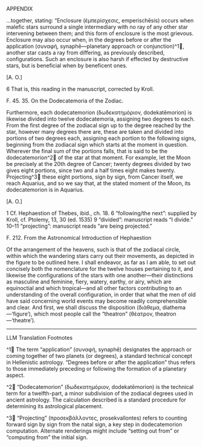 APPENDIX

...together, stating: “Enclosure (ἐμπερίσχεσις, emperischēsis) occurs when malefic stars surround a single intermediary with no ray of any other star intervening between them; and this form of enclosure is the most grievous. Enclosure may also occur when, in the degrees before or after the application (συναφή, synaphē—planetary approach or conjunction)^1🤖, another star casts a ray from differing, as previously described, configurations. Such an enclosure is also harsh if effected by destructive stars, but is beneficial when by beneficent ones.

[A. O.]

6 That is, this reading in the manuscript, corrected by Kroll.

F. 45. 35. On the Dodecatemoria of the Zodiac.

Furthermore, each dodecatemorion (δωδεκατημόριον, dodekatēmorion) is likewise divided into twelve dodecatemoria, assigning two degrees to each. From the first degree of the zodiacal sign up to the degree reached by the star, however many degrees there are, these are taken and divided into portions of two degrees each, assigning each portion to the following signs, beginning from the zodiacal sign which starts at the moment in question. Wherever the final sum of the portions falls, that is said to be the dodecatemorion^2🤖 of the star at that moment. For example, let the Moon be precisely at the 20th degree of Cancer; twenty degrees divided by two gives eight portions, since two and a half times eight makes twenty. Projecting^3🤖 these eight portions, sign by sign, from Cancer itself, we reach Aquarius, and so we say that, at the stated moment of the Moon, its dodecatemorion is in Aquarius.

[A. O.]

1 Cf. Hephaestion of Thebes, ibid., ch. 18.
6 “following/the next”: supplied by Kroll, cf. Ptolemy, 13, 30 (ed. 1535)
9 “divided”: manuscript reads “I divide.”
10–11 “projecting”: manuscript reads “are being projected.”

F. 212. From the Astronomical Introduction of Hephaestion

Of the arrangement of the heavens, such is that of the zodiacal circle, within which the wandering stars carry out their movements, as depicted in the figure to be outlined here. I shall endeavor, as far as I am able, to set out concisely both the nomenclature for the twelve houses pertaining to it, and likewise the configurations of the stars with one another—their distinctions as masculine and feminine, fiery, watery, earthy, or airy, which are equinoctial and which tropical—and all other factors contributing to an understanding of the overall configuration, in order that what the men of old have said concerning world events may become readily comprehensible and clear. And first, we shall discuss the disposition (διάθεμα, diathema—‘figure’), which most people call the “theatron” (θέατρον, theatron—‘theatre’).

---

LLM Translation Footnotes

^1🤖 The term “application” (συναφή, synaphē) designates the approach or coming together of two planets (or degrees), a standard technical concept in Hellenistic astrology. “Degrees before or after the application” thus refers to those immediately preceding or following the formation of a planetary aspect.

^2🤖 “Dodecatemorion” (δωδεκατημόριον, dodekatēmorion) is the technical term for a twelfth-part, a minor subdivision of the zodiacal degrees used in ancient astrology. The calculation described is a standard procedure for determining its astrological placement.

^3🤖 “Projecting” (προσεκβάλλοντες, prosekvallontes) refers to counting forward sign by sign from the natal sign, a key step in dodecatemorion computation. Alternate renderings might include “setting out from” or “computing from” the initial sign.